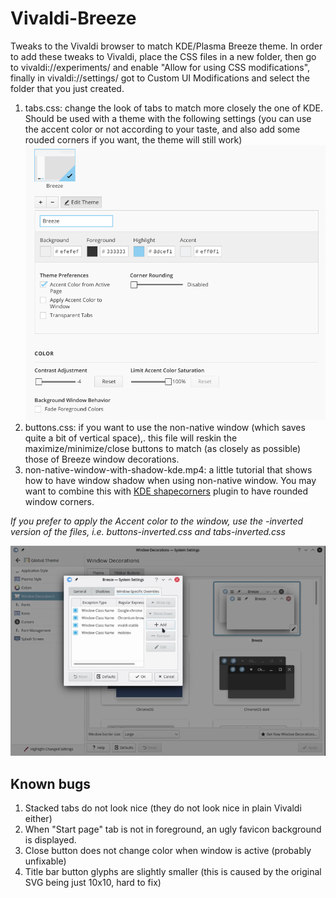 # Vivaldi-Breeze
Tweaks to the Vivaldi browser to match KDE/Plasma Breeze theme. 
In order to add these tweaks to Vivaldi, place the CSS files in a new folder,
then go to vivaldi://experiments/ and enable "Allow for using CSS modifications",
finally in vivaldi://settings/ got to Custom UI Modifications and select the folder that you just created.

1. tabs.css: change the look of tabs to match more closely the one of KDE. Should be used with a theme with the following settings
(you can use the accent color or not according to your taste, and also add some rouded corners if you want, the theme will still work)
![Theme settings](theme-settings.png)
2. buttons.css: if you want to use the non-native window (which saves quite a bit of vertical space),. this file will reskin the maximize/minimize/close buttons to match (as closely as possible) those of Breeze window decorations.
3. non-native-window-with-shadow-kde.mp4: a little tutorial that shows how to have window shadow when using non-native window. You may want to combine this with [KDE shapecorners](https://sourceforge.net/projects/shapecorners/) plugin to have rounded window corners.

*If you prefer to apply the Accent color to the window, use the -inverted version of the files, i.e. buttons-inverted.css and tabs-inverted.css*

[![Border settings](non-native-window-with-shadow-kde.png)](https://github.com/paulatz/Vivaldi-Breeze/raw/master/non-native-window-with-shadow-kde.mp4)

## Known bugs
1. Stacked tabs do not look nice (they do not look nice in plain Vivaldi either)
2. When "Start page" tab is not in foreground, an ugly favicon background is displayed.
3. Close button does not change color when window is active (probably unfixable)
4. Title bar button glyphs are slightly smaller (this is caused by the original SVG being just 10x10, hard to fix)
